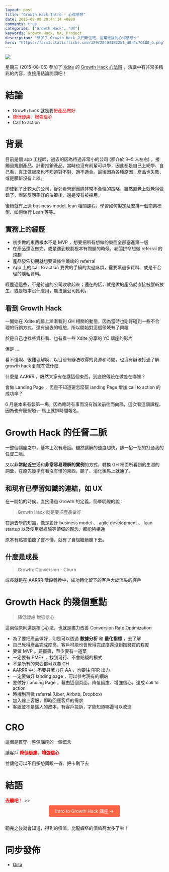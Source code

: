 ```yaml
---
layout: post
title: "Growth Hack Intro - 心得感想"
date: 2015-08-08 20:44:14 +0800
comments: true
categories: ["Growth Hack", "UX"] 
keywords: Growth Hack, UX, Product
description: "參加了 Growth Hack 入門新法班，這篇是我的心得感想～"
hero: "https://farm1.staticflickr.com/329/20404382251_d8a4c76180_o.png"
---
```


<img src="https://farm1.staticflickr.com/329/20404382251_d8a4c76180_o.png">

星期三 (2015-08-05) 參加了 [Xdite](http://blog.xdite.net/) 的 [Growth Hack 心法班](http://www.growthschool.com/courses/intro_to_growth_hack
) ，演講中有非常多精彩的內容，直接用結論開頭吧！

<!-- more -->

# 結論

- Growth hack 就是要<span style="color:red;">把產品做好</span>
- <span style="color:red;">降低疑慮、增強信心</span>
- Call to action

# 背景

目前是個 app 工程師，過去的因為待過非常小的公司 (都介於 3~5 人左右) ，接觸過規劃產品、計畫推銷產品。當時也沒有前輩可以學，因此都是自己上網學、自己看，真正做起來也不知道對不對、適不適合。最後因為各種原因，產品也失敗、或是腰斬沒有上線。

即使到了比較大的公司，從旁看營銷團隊非常不合理的策略，雖然直覺上就覺得做錯了，團隊反應不好的決策後，還是沒有被採用。

後續就有上過 business model, lean 相關課程，學習如何擬定及安排一個商業模型、如何執行 Lean 等等。

## 實務上的經歷

- 初步做的東西根本不是 MVP ，想要把所有想做的東西全部塞進第一版
- 在產品還沒做完，或是遇到規劃根本有問題的時候，老闆拼命想做 referral 的規劃
- 產品發佈初期就想要做條件嚴峻的 referral 
- App 上的 call to action 要做的手續的太過麻煩，需要填過多資料、或是不合理的隱私資料。

經歷過這些，不是待過的公司收收起來；還在的話，就是做的產品就直接被腰斬放生、或是根本沒什麼用，無法讓公司獲利。

## 看到 Growth Hack

一開始在 Xdite 的牆上漸漸看到 GH 相關的動態，因為當時也剛好碰到一些不合理的行銷方式、還有過去的經驗，所以開始對這個領域有了興趣

於是自己也找些資料看、也有看一些 Xdite 分享的 YC 講座的影片

但是 ...

看不懂啊、很難理解啊、以目前有辦法取得的資源和時間，也沒有辦法打通了解 growth hack 到底在做什麼

什麼是 AARRR ，既然大家有在講這個東西，到底跟傳統在做差在哪裡？

會做 Landing Page ，但是不知道要怎麼幫 landing Page 增加 call to action 的成功率？

6 月底本來有報第一場，因為臨時有事而沒有辦法前往而向隅，這次看這個課程，<del>因為也有龍蝦塔，</del> 馬上就排時間報名。

# Growth Hack 的任督二脈

一整個講座之中，基本上沒有廢話。雖然講解的速度超快，卻一招一招的打通我的任督二脈。

又以<strong>非常貼近生活</strong>和<strong>非常容易理解的實例</strong>的方式，轉換 GH 裡面所看到的生澀的詞彙，在原先幾乎有看沒有懂的東西，聽了、消化後馬上就通了。

## 和現有已學習知識的連結，如 UX

在一開始的時候，直接滑過 Growth 的定義，簡單明瞭的說：

> Growth Hack 就是要把產品做好

在過去學的知識，像是設計 business model 、 agile development 、 lean startup 以及使用者經驗等領域的觀念，都能夠相通

原本有點害怕聽了會不懂，就有了自信繼續聽下去。

## 什麼是成長

> Growth: Conversion - Churn

成長就是在 AARRR 階段轉換中，成功轉化留下的客戶大於流失的客戶

# Growth Hack 的幾個重點

> 降低疑慮
> 增強信心 

這兩個原則還是核心心法，也就是盡力改善 Conversion Rate Optimization

- 為了要把產品做好，則是可以透過 **數據分析** 和 **量化指標** ，去了解
- 自己覺得產品完成度高，客戶可能也會覺得完成度還沒到掏錢買的程度
- 要做 MVP 。要擺攤，至少要有一道菜
- 一定要有 PMF* ，找到可行、不會賠錢的模式
- 不是所有的東西都可以套 GH
- AARRR 中，不要只著力在 AA ，也要往 RRR 出力
- 一定要做好 landing page ，可以參考現有的網站
- 要做好 Landing Page ，藉由這個頁面，降低疑慮、增強信心，達成 call to action
- 時機到再做 referral (Uber, Airbnb, Dropbox)
- 加入線上客服，即時回應客戶的需求
- 客服並不是惱人的成本，有客戶投訴，才能知道哪邊可以改進

# CRO

這個是貫穿一整個講座的一個概念

讓客戶 **<span style="color:red;">降低疑慮、增強信心</span>**

並讓他可以不用多想兩眼一昏、把卡刷下去

# 結語

<strong><span style="color:red;">去聽吧！</span></strong> >> 
<center><a href="http://www.growthschool.com/courses/intro_to_growth_hack" target="_blank" style="margin: 20px;padding: 10px 20px; border-radius:4px; background-color:tomato; text-decoration:none; color: white;">Intro to Growth Hack 講座 →</a></center>
<br><br>
聽完之後就會知道，得到的價值，比龍蝦塔的價值高太多了啦！

# 同步發佈

- [Qiita](http://qiita.com/vc7/items/71c4190010a130a03b1f)